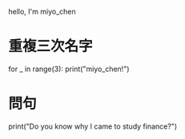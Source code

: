 hello, I'm miyo_chen
# 重複三次名字
for _ in range(3):
    print("miyo_chen!")

# 問句
print("Do you know why I came to study finance?")
